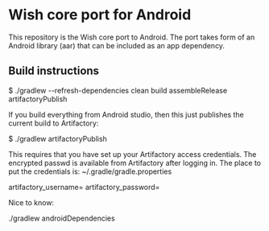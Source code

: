 # Wish core port for Android

This repository is the Wish core port to Android. The port takes form of an Android library (aar) that can be included as an app dependency.

## Build instructions

$ ./gradlew --refresh-dependencies clean build assembleRelease artifactoryPublish

If you build everything from Android studio, then this just publishes
the current build to Artifactory:

$ ./gradlew artifactoryPublish

This requires that you have set up your Artifactory access credentials.
The encrypted passwd is available from Artifactory after logging in. 
The place to put the credentials is: ~/.gradle/gradle.properties

artifactory_username=<artifactory user name>
artifactory_password=<your hashed Artifactory passwd>

Nice to know:

./gradlew androidDependencies


